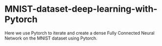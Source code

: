 # MNIST-dataset-deep-learning-with-Pytorch

Here we use Pytorch to iterate and create a dense Fully Connected Neural Network on the MNIST dataset using Pytorch.
